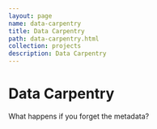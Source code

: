 ```yaml
---
layout: page
name: data-carpentry
title: Data Carpentry
path: data-carpentry.html
collection: projects
description: Data Carpentry
---
```


# Data Carpentry

What happens if you forget the metadata?
